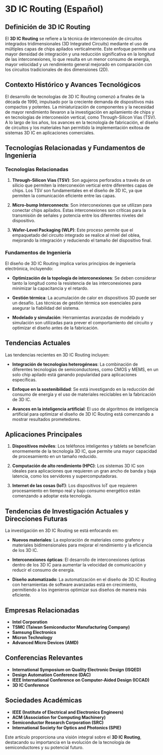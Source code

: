 # 3D IC Routing (Español)

## Definición de 3D IC Routing

El **3D IC Routing** se refiere a la técnica de interconexión de circuitos integrados tridimensionales (3D Integrated Circuits) mediante el uso de múltiples capas de chips apilados verticalmente. Este enfoque permite una mayor densidad de integración y una reducción significativa en la longitud de las interconexiones, lo que resulta en un menor consumo de energía, mayor velocidad y un rendimiento general mejorado en comparación con los circuitos tradicionales de dos dimensiones (2D).

## Contexto Histórico y Avances Tecnológicos

El desarrollo de tecnologías de 3D IC Routing comenzó a finales de la década de 1990, impulsado por la creciente demanda de dispositivos más compactos y potentes. La miniaturización de componentes y la necesidad de mayor rendimiento llevaron a la investigación en apilamiento de chips y en tecnologías de interconexión vertical, como Through-Silicon Vias (TSV). A lo largo de los años, los avances en la tecnología de fabricación, el diseño de circuitos y los materiales han permitido la implementación exitosa de sistemas 3D IC en aplicaciones comerciales.

## Tecnologías Relacionadas y Fundamentos de Ingeniería

### Tecnologías Relacionadas

1. **Through-Silicon Vias (TSV)**: Son agujeros perforados a través de un silicio que permiten la interconexión vertical entre diferentes capas de chips. Los TSV son fundamentales en el diseño de 3D IC, ya que permiten la comunicación eficiente entre las capas.

2. **Micro-bump Interconnects**: Son interconexiones que se utilizan para conectar chips apilados. Estas interconexiones son críticas para la transmisión de señales y potencia entre los diferentes niveles del dispositivo.

3. **Wafer-Level Packaging (WLP)**: Este proceso permite que el empaquetado del circuito integrado se realice al nivel del oblea, mejorando la integración y reduciendo el tamaño del dispositivo final.

### Fundamentos de Ingeniería

El diseño de 3D IC Routing implica varios principios de ingeniería electrónica, incluyendo:

- **Optimización de la topología de interconexiones**: Se deben considerar tanto la longitud como la resistencia de las interconexiones para minimizar la capacitancia y el retardo.

- **Gestión térmica**: La acumulación de calor en dispositivos 3D puede ser un desafío. Las técnicas de gestión térmica son esenciales para asegurar la fiabilidad del sistema.

- **Modelado y simulación**: Herramientas avanzadas de modelado y simulación son utilizadas para prever el comportamiento del circuito y optimizar el diseño antes de la fabricación.

## Tendencias Actuales

Las tendencias recientes en 3D IC Routing incluyen:

- **Integración de tecnologías heterogéneas**: La combinación de diferentes tecnologías de semiconductores, como CMOS y MEMS, en un solo chip apilado está ganando popularidad para aplicaciones específicas.

- **Enfoque en la sostenibilidad**: Se está investigando en la reducción del consumo de energía y el uso de materiales reciclables en la fabricación de 3D IC.

- **Avances en la inteligencia artificial**: El uso de algoritmos de inteligencia artificial para optimizar el diseño de 3D IC Routing está comenzando a mostrar resultados prometedores.

## Aplicaciones Principales

1. **Dispositivos móviles**: Los teléfonos inteligentes y tablets se benefician enormemente de la tecnología 3D IC, que permite una mayor capacidad de procesamiento en un tamaño reducido.

2. **Computación de alto rendimiento (HPC)**: Los sistemas 3D IC son ideales para aplicaciones que requieren un gran ancho de banda y baja latencia, como los servidores y supercomputadoras.

3. **Internet de las cosas (IoT)**: Los dispositivos IoT que requieren procesamiento en tiempo real y bajo consumo energético están comenzando a adoptar esta tecnología.

## Tendencias de Investigación Actuales y Direcciones Futuras

La investigación en 3D IC Routing se está enfocando en:

- **Nuevos materiales**: La exploración de materiales como grafeno y materiales bidimensionales para mejorar el rendimiento y la eficiencia de los 3D IC.

- **Interconexiones ópticas**: El desarrollo de interconexiones ópticas dentro de los 3D IC para aumentar la velocidad de comunicación y reducir el consumo de energía.

- **Diseño automatizado**: La automatización en el diseño de 3D IC Routing con herramientas de software avanzadas está en crecimiento, permitiendo a los ingenieros optimizar sus diseños de manera más eficiente.

## Empresas Relacionadas

- **Intel Corporation**
- **TSMC (Taiwan Semiconductor Manufacturing Company)**
- **Samsung Electronics**
- **Micron Technology**
- **Advanced Micro Devices (AMD)**

## Conferencias Relevantes

- **International Symposium on Quality Electronic Design (ISQED)**
- **Design Automation Conference (DAC)**
- **IEEE International Conference on Computer-Aided Design (ICCAD)**
- **3D IC Conference**

## Sociedades Académicas

- **IEEE (Institute of Electrical and Electronics Engineers)**
- **ACM (Association for Computing Machinery)**
- **Semiconductor Research Corporation (SRC)**
- **International Society for Optics and Photonics (SPIE)**

Este artículo proporciona una visión integral sobre el **3D IC Routing**, destacando su importancia en la evolución de la tecnología de semiconductores y su potencial futuro.